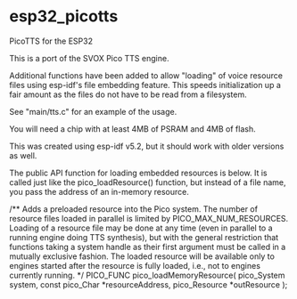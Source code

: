 # esp32_picotts
PicoTTS for the ESP32

This is a port of the SVOX Pico TTS engine.

Additional functions have been added to allow "loading" of voice
resource files using esp-idf's file embedding feature.  This speeds
initialization up a fair amount as the files do not have to be read
from a filesystem.

See "main/tts.c" for an example of the usage.

You will need a chip with at least 4MB of PSRAM and 4MB of flash.

This was created using esp-idf v5.2, but it should work with older
versions as well.

The public API function for loading embedded resources is below.  It is
called just like the pico_loadResource() function, but instead of a file
name, you pass the address of an in-memory resource.

/**
   Adds a preloaded resource into the Pico system. The number of resource
   files loaded in parallel is limited by PICO_MAX_NUM_RESOURCES.
   Loading of a resource file may be done at any time (even in
   parallel to a running engine doing TTS synthesis), but with the
   general restriction that functions taking a system handle as their
   first argument must be called in a mutually exclusive fashion. The
   loaded resource will be available only to engines started after the
   resource is fully loaded, i.e., not to engines currently
   running.
*/
PICO_FUNC pico_loadMemoryResource(
        pico_System system,
        const pico_Char *resourceAddress,
        pico_Resource *outResource
        );


